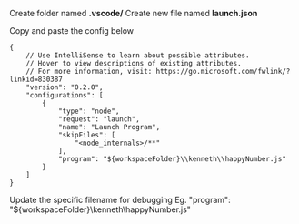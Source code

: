 Create folder named **.vscode/**
Create new file named **launch.json**

Copy and paste the config below

```
{
    // Use IntelliSense to learn about possible attributes.
    // Hover to view descriptions of existing attributes.
    // For more information, visit: https://go.microsoft.com/fwlink/?linkid=830387
    "version": "0.2.0",
    "configurations": [
        {
            "type": "node",
            "request": "launch",
            "name": "Launch Program",
            "skipFiles": [
                "<node_internals>/**"
            ],
            "program": "${workspaceFolder}\\kenneth\\happyNumber.js"
        }
    ]
}
```

Update the specific filename for debugging
Eg. "program": "${workspaceFolder}\\kenneth\\happyNumber.js"
